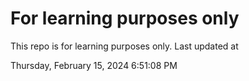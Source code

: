 # For learning purposes only
This repo is for learning purposes only.
Last updated at

Thursday, February 15, 2024 6:51:08 PM

